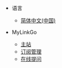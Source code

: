 * 语言
  * [简体中文(中国)](/)

* MyLinkGo
  * [主站](https://mylinkgo.com)
  * [订阅管理](https://mylinkgo.com/service)
  * [在线提问](https://mylinkgo.com/cs/ticket/new)
